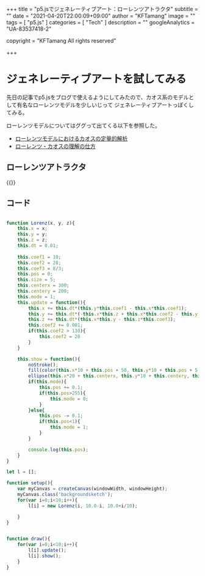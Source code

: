 +++
title = "p5.jsでジェネレーティブアート：ローレンツアトラクタ"
subtitle = ""
date = "2021-04-20T22:00:09+09:00"
author = "KFTamang"
image = ""
tags = [
    "p5.js"
]
categories = [
  "Tech"
]
description = ""
googleAnalytics = "UA-83537418-2"

copyright = "KFTamang All rights reserved"

+++
# ジェネレーティブアートを試してみる

先日の記事でp5.jsをブログで使えるようにしてみたので、カオス系のモデルとして有名なローレンツモデルを少しいじって
ジェネレーティブアートっぽくしてみる。

ローレンツモデルについてはググって出てくる以下を参照した。
- [ローレンツモデルにおけるカオスの定量的解析](http://hatano-lab.iis.u-tokyo.ac.jp/thesis/soturon2000/soturon_fujibuchi.pdf)
- [ローレンツ・カオスの理解の仕方](https://www.metsoc.jp/tenki/pdf/2014/2014_03_0075.pdf)


## ローレンツアトラクタ

{{<p5js gen>}}

## コード

```lorenz.js

function Lorenz(x, y, z){
    this.x = x;
    this.y = y;
    this.z = z;
    this.dt = 0.01;
    
    this.coef1 = 10;
    this.coef2 = 28;
    this.coef3 = 8/3;
    this.pos = 0;
    this.size = 5;
    this.centerx = 300;
    this.centery = 200;
    this.mode = 1;
    this.update = function(){
        this.x += this.dt*(this.y*this.coef1 - this.x*this.coef1);
        this.y += this.dt*(-this.x*this.z + this.x*this.coef2 - this.y);
        this.z += this.dt*(this.x*this.y - this.z*this.coef3);
        this.coef2 += 0.001;
        if(this.coef2 > 130){
            this.coef2 = 28
        }
    }

    this.show = function(){
        noStroke();
        fill(color(this.x*10 + this.pos + 50, this.y*10 + this.pos + 5, this.z*10 + this.pos + 5));
        ellipse(this.x*20 + this.centerx, this.y*10 + this.centery, this.z/10, this.z/10);
        if(this.mode){
            this.pos += 0.1;
            if(this.pos>255){
                this.mode = 0;
            }
        }else{
            this.pos -= 0.1;
            if(this.pos<1){
                this.mode = 1;
            }
        }

        console.log(this.pos);
    }
}

let l = [];

function setup(){
    var myCanvas = createCanvas(windowWidth, windowHeight);
    myCanvas.class('backgroundsketch');
    for(var i=0;i<10;i++){
        l[i] = new Lorenz(i, 10.0-i, 10.0+i/10);

    }
}


function draw(){
    for(var i=0;i<10;i++){
        l[i].update();
        l[i].show();
    }    
}
```

